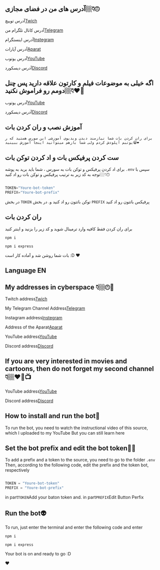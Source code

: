 ## آدرس های من در فضای مجازی👇🏼🙃



آدرس توییچ[Twich](https://www.twitch.tv/sobhan_srza)
 
آدرس کانال تلگرام من[Telegram](https://t.me/SobhanSRZA)

آدرس اینستگرام[Instegram](https://www.instagram.com/srza._.gamer)
 
آدرس آپارات[Aparat](https://www.aparat.com/Sobhan.SRZA)

آدرس یوتوب[YouTube](https://b2n.ir/srza.-.gamer)

آدرس دیسکورد[Discord](https://discord.gg/YZyy4Th6NNz)

## اگه خیلی به موضوعات فیلم و کارتون علاقه دارید پس چنل دومم رو فراموش نکنید👇🏼❤🌹

آدرس یوتوب[YouTube](https://b2n.ir/srza._.action)

آدرس دیسکورد[Discord](https://discord.gg/pcYRw54xEP)

## آموزش نصب و ران کردن بات

`برای ران کردن بات شما نیازمند دیدن ویدیوی آموزشی این سورس هستید که ر یوتبم آپلودش کردم
ولی شما بازهم میتوانید اینجا آموزش ببینید😁❤`

## ست کردن پرفیکس بات و اد کردن توکن بات

برای اد کردن پرفیکس و توکن بات به سورس ، شما باید برید به پوشه 
`.env`
سپس با توجه به کد زیر به ترتیب پرفیکس و توکن بات رو اد کنید👇🏼🙃

```js

TOKEN="Youre-bot-token"
PREFIX="Youre-bot-prefix"
```

در بخش
`TOKEN`
توکن باتتون رو اد کنید و. در بخش 
`PREFIX`
پرفیکس باتتون رو اد کنید


## ران کردن بات

برای ران کردن فقط کافیه وارد ترمینال شوید و کد زیر را بزنید و اینتر کنید

`npm i`

`npm i express`

بات شما روشن شد و آماده کار است
:D
❤




## Language EN

## My addresses in cyberspace 👇🏼🙃📡


Twitch address[Twich](https://www.twitch.tv/sobhan_srza)
 
My Telegram Channel Address[Telegram](https://t.me/SobhanSRZA)

Instagram address[Instegram](https://www.instagram.com/srza._.gamer)
 
Address of the Aparat[Aparat](https://www.aparat.com/Sobhan.SRZA)

YouTube address[YouTube](https://b2n.ir/srza.-.gamer)

 Discord address[Discord](https://discord.gg/YZyy4Th6NNz)



## If you are very interested in movies and cartoons, then do not forget my second channel 👇🏼❤🌹📺

YouTube address[YouTube](https://b2n.ir/srza._.action)

Discord address[Discord](https://discord.gg/pcYRw54xEP)




## How to install and run the bot🤖

To run the bot, you need to watch the instructional video of this source, which I uploaded to my YouTube
But you can still learn here



## Set the bot prefix and edit the bot token👻👾

To add a prefix and a token to the source, you need to go to the folder
`.env`
Then, according to the following code, edit the prefix and the token bot, respectively

```js

TOKEN = "Youre-bot-token"
PREFIX = "Youre-bot-prefix"
```

in part`TOKEN`Add your baton token and. in part`PREFIX`Edit Button Perfix



## Run the bot👽

To run, just enter the terminal and enter the following code and enter

`npm i`

`npm i express`

Your bot is on and ready to go
:D

❤
